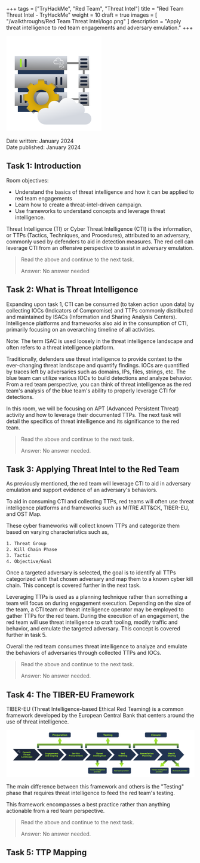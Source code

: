 +++
tags = ["TryHackMe", "Red Team", "Threat Intel"]
title = "Red Team Threat Intel - TryHackMe"
weight = 10
draft = true
images = [ "/walkthroughs/Red Team Threat Intel/logo.png" ]
description = "Apply threat intelligence to red team engagements and adversary emulation."
+++

![Logo](logo.png)

Date written: January 2024      
Date published: January 2024

## Task 1: Introduction 

Room objectives:
- Understand the basics of threat intelligence and how it can be applied to red team engagements
- Learn how to create a threat-intel-driven campaign.
- Use frameworks to understand concepts and leverage threat intelligence.

Threat Intelligence (TI) or Cyber Threat Intelligence (CTI) is the information, or TTPs (Tactics, Techniques, and Procedures), attributed to an adversary, commonly used by defenders to aid in detection measures. The red cell can leverage CTI from an offensive perspective to assist in adversary emulation.

> Read the above and continue to the next task.
> 
> Answer: No answer needed

## Task 2: What is Threat Intelligence

Expanding upon task 1, CTI can be consumed (to taken action upon data) by collecting IOCs (Indicators of Compromise) and TTPs commonly distributed and maintained by ISACs (Information and Sharing Analysis Centers). Intelligence platforms and frameworks also aid in the consumption of CTI, primarily focusing on an overarching timeline of all activities.

Note: The term ISAC is used loosely in the threat intelligence landscape and often refers to a threat intelligence platform.

Traditionally, defenders use threat intelligence to provide context to the ever-changing threat landscape and quantify findings. IOCs are quantified by traces left by adversaries such as domains, IPs, files, strings, etc. The blue team can utilize various IOCs to build detections and analyze behavior. From a red team perspective, you can think of threat intelligence as the red team's analysis of the blue team's ability to properly leverage CTI for detections.

In this room, we will be focusing on APT (Advanced Persistent Threat) activity and how to leverage their documented TTPs. The next task will detail the specifics of threat intelligence and its significance to the red team.

> Read the above and continue to the next task.
> 
> Answer: No answer needed. 

## Task 3: Applying Threat Intel to the Red Team 

As previously mentioned, the red team will leverage CTI to aid in adversary emulation and support evidence of an adversary's behaviors.

To aid in consuming CTI and collecting TTPs, red teams will often use threat intelligence platforms and frameworks such as MITRE ATT&CK, TIBER-EU, and OST Map.

These cyber frameworks will collect known TTPs and categorize them based on varying characteristics such as,

    1. Threat Group
    2. Kill Chain Phase
    3. Tactic
    4. Objective/Goal

Once a targeted adversary is selected, the goal is to identify all TTPs categorized with that chosen adversary and map them to a known cyber kill chain. This concept is covered further in the next task.

Leveraging TTPs is used as a planning technique rather than something a team will focus on during engagement execution. Depending on the size of the team, a CTI team or threat intelligence operator may be employed to gather TTPs for the red team. During the execution of an engagement, the red team will use threat intelligence to craft tooling, modify traffic and behavior, and emulate the targeted adversary. This concept is covered further in task 5.

Overall the red team consumes threat intelligence to analyze and emulate the behaviors of adversaries through collected TTPs and IOCs.

> Read the above and continue to the next task.
> 
> Answer: No answer needed. 

## Task 4: The TIBER-EU Framework  

TIBER-EU (Threat Intelligence-based Ethical Red Teaming) is a common framework developed by the European Central Bank that centers around the use of threat intelligence.

![TIBER-EU](graph.png)

The main difference between this framework and others is the "Testing" phase that requires threat intelligence to feed the red team's testing.

This framework encompasses a best practice rather than anything actionable from a red team perspective.

> Read the above and continue to the next task.
> 
> Answer: No answer needed. 

## Task 5: TTP Mapping 